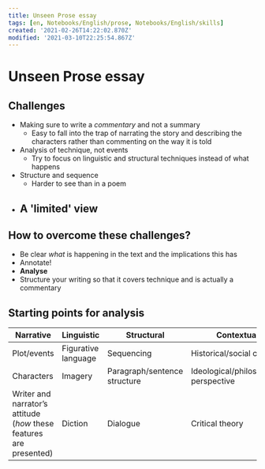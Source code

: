 ```yaml
---
title: Unseen Prose essay
tags: [en, Notebooks/English/prose, Notebooks/English/skills]
created: '2021-02-26T14:22:02.870Z'
modified: '2021-03-10T22:25:54.867Z'
---
```


# Unseen Prose essay
## Challenges
- Making sure to write a *commentary* and not a summary
  - Easy to fall into the trap of narrating the story and describing the characters rather than commenting on the way it is told
- Analysis of technique, not events
  - Try to focus on linguistic and structural techniques instead of what happens
- Structure and sequence
  - Harder to see than in a poem
- A 'limited' view
  - 

## How to overcome these challenges?
- Be clear *what* is happening in the text and the implications this has
- Annotate!
- **Analyse**
- Structure your writing so that it covers technique and is actually a commentary

## Starting points for analysis

| **Narrative**                                                | **Linguistic**      | **Structural**               | **Contextual**                        |
| ------------------------------------------------------------ | ------------------- | ---------------------------- | ------------------------------------- |
| Plot/events                                                  | Figurative language | Sequencing                   | Historical/social context             |
| Characters                                                   | Imagery             | Paragraph/sentence structure | Ideological/philosophical perspective |
| Writer and narrator’s attitude (*how* these features are presented) | Diction             | Dialogue                     | Critical theory                       |


